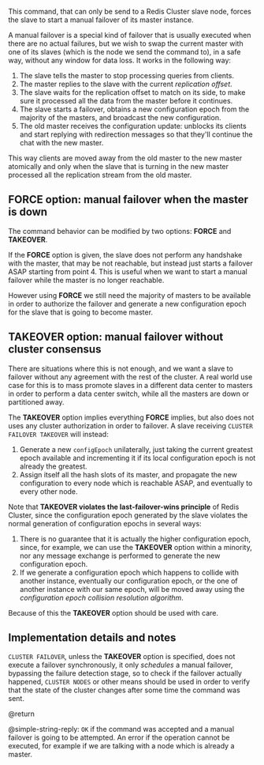This command, that can only be send to a Redis Cluster slave node, forces
the slave to start a manual failover of its master instance.

A manual failover is a special kind of failover that is usually executed when
there are no actual failures, but we wish to swap the current master with one
of its slaves (which is the node we send the command to), in a safe way,
without any window for data loss. It works in the following way:

1. The slave tells the master to stop processing queries from clients.
2. The master replies to the slave with the current *replication offset*.
3. The slave waits for the replication offset to match on its side, to make sure it processed all the data from the master before it continues.
4. The slave starts a failover, obtains a new configuration epoch from the majority of the masters, and broadcast the new configuration.
5. The old master receives the configuration update: unblocks its clients and start replying with redirection messages so that they'll continue the chat with the new master.

This way clients are moved away from the old master to the new master
atomically and only when the slave that is turning in the new master
processed all the replication stream from the old master.

## FORCE option: manual failover when the master is down

The command behavior can be modified by two options: **FORCE** and **TAKEOVER**.

If the **FORCE** option is given, the slave does not perform any handshake
with the master, that may be not reachable, but instead just starts a
failover ASAP starting from point 4. This is useful when we want to start
a manual failover while the master is no longer reachable.

However using **FORCE** we still need the majority of masters to be available
in order to authorize the failover and generate a new configuration epoch
for the slave that is going to become master.

## TAKEOVER option: manual failover without cluster consensus

There are situations where this is not enough, and we want a slave to failover
without any agreement with the rest of the cluster. A real world use case
for this is to mass promote slaves in a different data center to masters
in order to perform a data center switch, while all the masters are down
or partitioned away.

The **TAKEOVER** option implies everything **FORCE** implies, but also does
not uses any cluster authorization in order to failover. A slave receiving
`CLUSTER FAILOVER TAKEOVER` will instead:

1. Generate a new `configEpoch` unilaterally, just taking the current greatest epoch available and incrementing it if its local configuration epoch is not already the greatest.
2. Assign itself all the hash slots of its master, and propagate the new configuration to every node which is reachable ASAP, and eventually to every other node.

Note that **TAKEOVER violates the last-failover-wins principle** of Redis Cluster, since the configuration epoch generated by the slave violates the normal generation of configuration epochs in several ways:

1. There is no guarantee that it is actually the higher configuration epoch, since, for example, we can use the **TAKEOVER** option within a minority, nor any message exchange is performed to generate the new configuration epoch.
2. If we generate a configuration epoch which happens to collide with another instance, eventually our configuration epoch, or the one of another instance with our same epoch, will be moved away using the *configuration epoch collision resolution algorithm*.

Because of this the **TAKEOVER** option should be used with care.

## Implementation details and notes

`CLUSTER FAILOVER`, unless the **TAKEOVER** option is specified,  does not
execute a failover synchronously, it only *schedules* a manual failover,
bypassing the failure detection stage, so to check if the failover actually
happened, `CLUSTER NODES` or other means should be used in order to verify
that the state of the cluster changes after some time the command was sent.

@return

@simple-string-reply: `OK` if the command was accepted and a manual failover is going to be attempted. An error if the operation cannot be executed, for example if we are talking with a node which is already a master.
